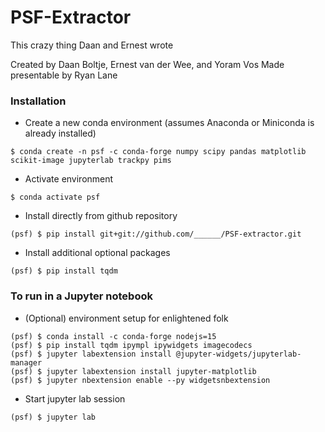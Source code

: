 # PSF-Extractor
This crazy thing Daan and Ernest wrote

Created by Daan Boltje, Ernest van der Wee, and Yoram Vos
Made presentable by Ryan Lane

### Installation
* Create a new conda environment (assumes Anaconda or Miniconda is already installed)
```
$ conda create -n psf -c conda-forge numpy scipy pandas matplotlib scikit-image jupyterlab trackpy pims
```

* Activate environment
```
$ conda activate psf
```

* Install directly from github repository
```
(psf) $ pip install git+git://github.com/______/PSF-extractor.git
```

* Install additional optional packages
```
(psf) $ pip install tqdm
```


### To run in a Jupyter notebook
* (Optional) environment setup for enlightened folk
```
(psf) $ conda install -c conda-forge nodejs=15
(psf) $ pip install tqdm ipympl ipywidgets imagecodecs
(psf) $ jupyter labextension install @jupyter-widgets/jupyterlab-manager
(psf) $ jupyter labextension install jupyter-matplotlib
(psf) $ jupyter nbextension enable --py widgetsnbextension
```

* Start jupyter lab session
```
(psf) $ jupyter lab
```
